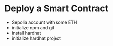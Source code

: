 # Deploy a Smart Contract

- Sepolia account with some ETH
- initialize npm and git
- install hardhat
- initialize hardhat project



